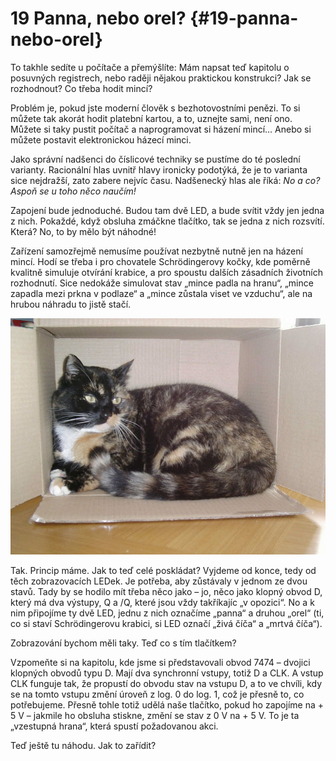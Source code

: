 # 19 Panna, nebo orel? {#19-panna-nebo-orel}

To takhle sedíte u počítače a přemýšlíte: Mám napsat teď kapitolu o posuvných registrech, nebo raději nějakou praktickou konstrukci? Jak se rozhodnout? Co třeba hodit mincí?

Problém je, pokud jste moderní člověk s bezhotovostními penězi. To si můžete tak akorát hodit platební kartou, a to, uznejte sami, není ono. Můžete si taky pustit počítač a naprogramovat si házení mincí… Anebo si můžete postavit elektronickou házecí minci.

Jako správní nadšenci do číslicové techniky se pustíme do té poslední varianty. Racionální hlas uvnitř hlavy ironicky podotýká, že je to varianta sice nejdražší, zato zabere nejvíc času. Nadšenecký hlas ale říká: _No a co? Aspoň se u toho něco naučím!_

Zapojení bude jednoduché. Budou tam dvě LED, a bude svítit vždy jen jedna z nich. Pokaždé, když obsluha zmáčkne tlačítko, tak se jedna z nich rozsvítí. Která? No, to by mělo být náhodné!

Zařízení samozřejmě nemusíme používat nezbytně nutně jen na házení mincí. Hodí se třeba i pro chovatele Schrödingerovy kočky, kde poměrně kvalitně simuluje otvírání krabice, a pro spoustu dalších zásadních životních rozhodnutí. Sice nedokáže simulovat stav „mince padla na hranu“, „mince zapadla mezi prkna v podlaze“ a „mince zůstala viset ve vzduchu“, ale na hrubou náhradu to jistě stačí.

![232-1.jpeg](../images/00051.jpeg)

Tak. Princip máme. Jak to teď celé poskládat? Vyjdeme od konce, tedy od těch zobrazovacích LEDek. Je potřeba, aby zůstávaly v jednom ze dvou stavů. Tady by se hodilo mít třeba něco jako – jo, něco jako klopný obvod D, který má dva výstupy, Q a /Q, které jsou vždy takříkajíc „v opozici“. No a k nim připojíme ty dvě LED, jednu z nich označíme „panna“ a druhou „orel“ (ti, co si staví Schrödingerovu krabici, si LED označí „živá číča“ a „mrtvá číča“).

Zobrazování bychom měli taky. Teď co s tím tlačítkem?

Vzpomeňte si na kapitolu, kde jsme si představovali obvod 7474 – dvojici klopných obvodů typu D. Mají dva synchronní vstupy, totiž D a CLK. A vstup CLK funguje tak, že propustí do obvodu stav na vstupu D, a to ve chvíli, kdy se na tomto vstupu změní úroveň z log. 0 do log. 1, což je přesně to, co potřebujeme. Přesně tohle totiž udělá naše tlačítko, pokud ho zapojíme na + 5 V – jakmile ho obsluha stiskne, změní se stav z 0 V na + 5 V. To je ta „vzestupná hrana“, která spustí požadovanou akci.

Teď ještě tu náhodu. Jak to zařídit?
